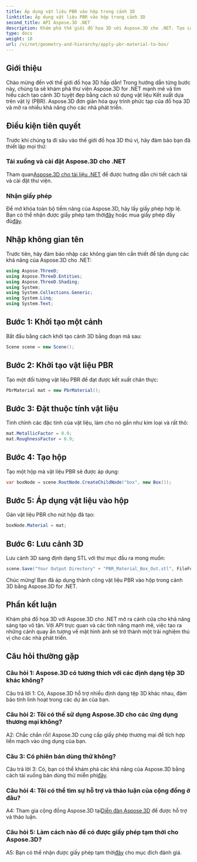 ```yaml
---
title: Áp dụng vật liệu PBR vào hộp trong cảnh 3D
linktitle: Áp dụng vật liệu PBR vào hộp trong cảnh 3D
second_title: API Aspose.3D .NET
description: Khám phá thế giới đồ họa 3D với Aspose.3D cho .NET. Tạo các cảnh sống động một cách dễ dàng bằng cách sử dụng vật liệu Kết xuất dựa trên vật lý.
type: docs
weight: 10
url: /vi/net/geometry-and-hierarchy/apply-pbr-material-to-box/
---
```

## Giới thiệu

Chào mừng đến với thế giới đồ họa 3D hấp dẫn! Trong hướng dẫn từng bước này, chúng ta sẽ khám phá thư viện Aspose.3D for .NET mạnh mẽ và tìm hiểu cách tạo cảnh 3D tuyệt đẹp bằng cách sử dụng vật liệu Kết xuất dựa trên vật lý (PBR). Aspose.3D đơn giản hóa quy trình phức tạp của đồ họa 3D và mở ra nhiều khả năng cho các nhà phát triển.

## Điều kiện tiên quyết

Trước khi chúng ta đi sâu vào thế giới đồ họa 3D thú vị, hãy đảm bảo bạn đã thiết lập mọi thứ:

### Tải xuống và cài đặt Aspose.3D cho .NET

 Tham quan[Aspose.3D cho tài liệu .NET](https://reference.aspose.com/3d/net/) để được hướng dẫn chi tiết cách tải và cài đặt thư viện.

### Nhận giấy phép

 Để mở khóa toàn bộ tiềm năng của Aspose.3D, hãy lấy giấy phép hợp lệ. Bạn có thể nhận được giấy phép tạm thời[đây](https://purchase.aspose.com/temporary-license/) hoặc mua giấy phép đầy đủ[đây](https://purchase.aspose.com/buy).

## Nhập không gian tên

Trước tiên, hãy đảm bảo nhập các không gian tên cần thiết để tận dụng các khả năng của Aspose.3D cho .NET:

```csharp
using Aspose.ThreeD;
using Aspose.ThreeD.Entities;
using Aspose.ThreeD.Shading;
using System;
using System.Collections.Generic;
using System.Linq;
using System.Text;
```

## Bước 1: Khởi tạo một cảnh

Bắt đầu bằng cách khởi tạo cảnh 3D bằng đoạn mã sau:

```csharp
Scene scene = new Scene();
```

## Bước 2: Khởi tạo vật liệu PBR

Tạo một đối tượng vật liệu PBR để đạt được kết xuất chân thực:

```csharp
PbrMaterial mat = new PbrMaterial();
```

## Bước 3: Đặt thuộc tính vật liệu

Tinh chỉnh các đặc tính của vật liệu, làm cho nó gần như kim loại và rất thô:

```csharp
mat.MetallicFactor = 0.9;
mat.RoughnessFactor = 0.9;
```

## Bước 4: Tạo hộp

Tạo một hộp mà vật liệu PBR sẽ được áp dụng:

```csharp
var boxNode = scene.RootNode.CreateChildNode("box", new Box());
```

## Bước 5: Áp dụng vật liệu vào hộp

Gán vật liệu PBR cho nút hộp đã tạo:

```csharp
boxNode.Material = mat;
```

## Bước 6: Lưu cảnh 3D

Lưu cảnh 3D sang định dạng STL với thư mục đầu ra mong muốn:

```csharp
scene.Save("Your Output Directory" + "PBR_Material_Box_Out.stl", FileFormat.STLASCII);
```

Chúc mừng! Bạn đã áp dụng thành công vật liệu PBR vào hộp trong cảnh 3D bằng Aspose.3D for .NET.

## Phần kết luận

Khám phá đồ họa 3D với Aspose.3D cho .NET mở ra cánh cửa cho khả năng sáng tạo vô tận. Với API trực quan và các tính năng mạnh mẽ, việc tạo ra những cảnh quay ấn tượng về mặt hình ảnh sẽ trở thành một trải nghiệm thú vị cho các nhà phát triển.

## Câu hỏi thường gặp

### Câu hỏi 1: Aspose.3D có tương thích với các định dạng tệp 3D khác không?

Câu trả lời 1: Có, Aspose.3D hỗ trợ nhiều định dạng tệp 3D khác nhau, đảm bảo tính linh hoạt trong các dự án của bạn.

### Câu hỏi 2: Tôi có thể sử dụng Aspose.3D cho các ứng dụng thương mại không?

A2: Chắc chắn rồi! Aspose.3D cung cấp giấy phép thương mại để tích hợp liền mạch vào ứng dụng của bạn.

### Câu 3: Có phiên bản dùng thử không?

Câu trả lời 3: Có, bạn có thể khám phá các khả năng của Aspose.3D bằng cách tải xuống bản dùng thử miễn phí[đây](https://releases.aspose.com/).

### Câu hỏi 4: Tôi có thể tìm sự hỗ trợ và thảo luận của cộng đồng ở đâu?

 A4: Tham gia cộng đồng Aspose.3D tại[Diễn đàn Aspose.3D](https://forum.aspose.com/c/3d/18) để được hỗ trợ và thảo luận.

### Câu hỏi 5: Làm cách nào để có được giấy phép tạm thời cho Aspose.3D?

 A5: Bạn có thể nhận được giấy phép tạm thời[đây](https://purchase.aspose.com/temporary-license/) cho mục đích đánh giá.